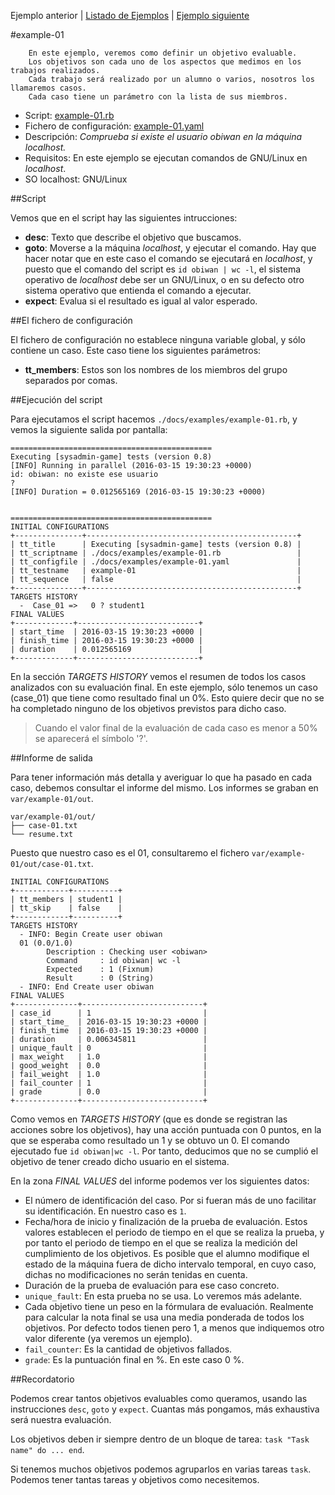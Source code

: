 
Ejemplo anterior | [Listado de Ejemplos](./ejemplos.md) | [Ejemplo siguiente](./example-02.md)

#example-01

```
    En este ejemplo, veremos como definir un objetivo evaluable.
    Los objetivos son cada uno de los aspectos que medimos en los trabajos realizados.
    Cada trabajo será realizado por un alumno o varios, nosotros los llamaremos casos.
    Cada caso tiene un parámetro con la lista de sus miembros.
```

* Script: [example-01.rb](../examples/example-01.rb) 
* Fichero de configuración: [example-01.yaml](../examples/example-01.yaml)
* Descripción: *Comprueba si existe el usuario *obiwan* en la máquina *localhost*.*
* Requisitos: En este ejemplo se ejecutan comandos de GNU/Linux en *localhost*.
* SO localhost: GNU/Linux

##Script

Vemos que en el script hay las siguientes intrucciones:
* **desc**: Texto que describe el objetivo que buscamos.
* **goto**: Moverse a la máquina *localhost*, y ejecutar el comando. Hay que hacer notar
que en este caso el comando se ejecutará en *localhost*, y puesto que el comando del
script es `id obiwan | wc -l`, el sistema operativo de *localhost* debe ser un GNU/Linux,
o en su defecto otro sistema operativo que entienda el comando a ejecutar.
* **expect**: Evalua si el resultado es igual al valor esperado.

##El fichero de configuración

El fichero de configuración no establece ninguna variable global, y 
sólo contiene un caso. Este caso tiene los siguientes parámetros:

* **tt_members**: Estos son los nombres de los miembros del grupo separados por comas.

##Ejecución del script

Para ejecutamos el script hacemos `./docs/examples/example-01.rb`, y vemos la siguiente salida por pantalla:

```
=============================================
Executing [sysadmin-game] tests (version 0.8)
[INFO] Running in parallel (2016-03-15 19:30:23 +0000)
id: obiwan: no existe ese usuario
?
[INFO] Duration = 0.012565169 (2016-03-15 19:30:23 +0000)


=============================================
INITIAL CONFIGURATIONS
+---------------+-----------------------------------------------+
| tt_title      | Executing [sysadmin-game] tests (version 0.8) |
| tt_scriptname | ./docs/examples/example-01.rb                 |
| tt_configfile | ./docs/examples/example-01.yaml               |
| tt_testname   | example-01                                    |
| tt_sequence   | false                                         |
+---------------+-----------------------------------------------+
TARGETS HISTORY
  -  Case_01 =>   0 ? student1
FINAL VALUES
+-------------+---------------------------+
| start_time  | 2016-03-15 19:30:23 +0000 |
| finish_time | 2016-03-15 19:30:23 +0000 |
| duration    | 0.012565169               |
+-------------+---------------------------+
```

En la sección *TARGETS HISTORY* vemos el resumen de todos los casos analizados
con su evaluación final. En este ejemplo, sólo tenemos un caso (case_01) que 
tiene como resultado final un 0%. Esto quiere decir que no se ha completado ninguno 
de los objetivos previstos para dicho caso.

> Cuando el valor final de la evaluación de cada caso es menor a 50% se aparecerá
el símbolo '?'.

##Informe de salida

Para tener información más detalla y averiguar lo que ha pasado en cada caso, debemos
consultar el informe del mismo. Los informes se graban en `var/example-01/out`.
```
var/example-01/out/
├── case-01.txt
└── resume.txt
```

Puesto que nuestro caso es el 01, consultaremo el fichero `var/example-01/out/case-01.txt`.

```
INITIAL CONFIGURATIONS
+------------+----------+
| tt_members | student1 |
| tt_skip    | false    |
+------------+----------+
TARGETS HISTORY
  - INFO: Begin Create user obiwan
  01 (0.0/1.0)
  		Description : Checking user <obiwan>
  		Command     : id obiwan| wc -l
  		Expected    : 1 (Fixnum)
  		Result      : 0 (String)
  - INFO: End Create user obiwan
FINAL VALUES
+--------------+---------------------------+
| case_id      | 1                         |
| start_time_  | 2016-03-15 19:30:23 +0000 |
| finish_time  | 2016-03-15 19:30:23 +0000 |
| duration     | 0.006345811               |
| unique_fault | 0                         |
| max_weight   | 1.0                       |
| good_weight  | 0.0                       |
| fail_weight  | 1.0                       |
| fail_counter | 1                         |
| grade        | 0.0                       |
+--------------+---------------------------+
```

Como vemos en *TARGETS HISTORY* (que es donde se registran las acciones sobre los objetivos),
hay una acción puntuada con 0 puntos, en la que se esperaba como resultado un 1 y
se obtuvo un 0. El comando ejecutado fue `id obiwan|wc -l`. Por tanto, deducimos
que no se cumplió el objetivo de tener creado dicho usuario en el sistema.

En la zona *FINAL VALUES* del informe podemos ver los siguientes datos:
* El número de identificación del caso. Por si fueran más de uno facilitar su identificación.
En nuestro caso es `1`.
* Fecha/hora de inicio y finalización de la prueba de evaluación. Estos valores establecen
el periodo de tiempo en el que se realiza la prueba, y por tanto el periodo de tiempo en el
que se realiza la medición del cumplimiento de los objetivos. Es posible que el alumno
modifique el estado de la máquina fuera de dicho intervalo temporal, en cuyo caso, dichas
no modificaciones no serán tenidas en cuenta.
* Duración de la prueba de evaluación para ese caso concreto.
* `unique_fault`: En esta prueba no se usa. Lo veremos más adelante.
* Cada objetivo tiene un peso en la fórmulara de evaluación. Realmente para calcular
la nota final se usa una media ponderada de todos los objetivos. Por defecto 
todos tienen pero 1, a menos que indiquemos otro valor diferente (ya veremos un ejemplo).
* `fail_counter`: Es la cantidad de objetivos fallados.
* `grade`: Es la puntuación final en %. En este caso 0 %.

##Recordatorio

Podemos crear tantos objetivos evaluables como queramos, usando las instrucciones
`desc`, `goto` y `expect`. Cuantas más pongamos, más exhaustiva será nuestra 
evaluación.

Los objetivos deben ir siempre dentro de un bloque de tarea: `task "Task name" do ... end`.

Si tenemos muchos objetivos podemos agruparlos en varias tareas `task`.
Podemos tener tantas tareas y objetivos como necesitemos.

